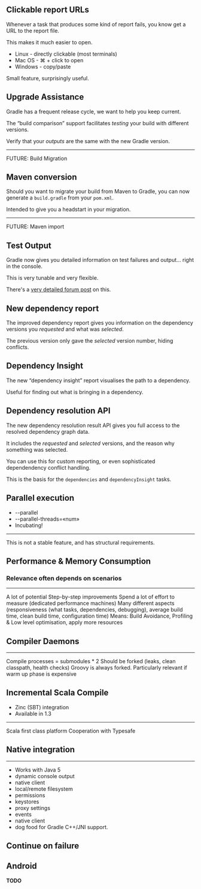 ## Clickable report URLs

Whenever a task that produces some kind of report fails, you know get a URL to the report file.

This makes it much easier to open.

* Linux - directly clickable (most terminals)
* Mac OS - ⌘ + click to open
* Windows - copy/paste

Small feature, surprisingly useful.

## Upgrade Assistance

Gradle has a frequent release cycle, we want to help you keep current.

The “build comparison” support facilitates _testing_ your build with different versions.

Verify that your _outputs_ are the same with the new Gradle version.

--- 

FUTURE: Build Migration

## Maven conversion

Should you want to migrate your build from Maven to Gradle, you can now generate a `build.gradle` from your `pom.xml`.

Intended to give you a headstart in your migration.

--- 

FUTURE: Maven import

## Test Output

Gradle now gives you detailed information on test failures and output… right in the console.

This is very tunable and very flexible.

There's a [very detailed forum post](http://forums.gradle.org/gradle/topics/whats_new_in_gradle_1_1_test_logging) on this.

## New dependency report

The improved dependency report gives you information on the dependency versions you *requested* and what was *selected*.

The previous version only gave the *selected* version number, hiding conflicts.

## Dependency Insight

The new “dependency insight” report visualises the path to a dependency.

Useful for finding out what is bringing in a dependency.

## Dependency resolution API

The new dependency resolution result API gives you full access to the resolved dependency graph data.

It includes the *requested* and *selected* versions, and the reason why something was selected.

You can use this for custom reporting, or even sophisticated dependendency conflict handling.

This is the basis for the `dependencies` and `dependencyInsight` tasks.

## Parallel execution

* --parallel 
* --parallel-threads=«num»
* Incubating!

---

This is not a stable feature, and has structural requirements.

## Performance & Memory Consumption

### Relevance often depends on scenarios

---

A lot of potential
Step-by-step improvements
Spend a lot of effort to measure (dedicated performance machines)
Many different aspects (responsiveness (what tasks, dependencies, debugging), average build time, clean build time, configuration time)
Means: Build Avoidance, Profiling & Low level optimisation, apply more resources

## Compiler Daemons

---

Compile processes = submodules * 2
Should be forked (leaks, clean classpath, health checks)
Groovy is always forked.
Particularly relevant if warm up phase is expensive

## Incremental Scala Compile

* Zinc (SBT) integration
* Available in 1.3

---

Scala first class platform 
Cooperation with Typesafe

## Native integration

---

* Works with Java 5
* dynamic console output
* native client
* local/remote filesystem
* permissions
* keystores
* proxy settings
* events
* native client
* dog food for Gradle C++/JNI support.

## Continue on failure

## Android

**TODO**
